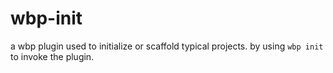 # wbp-init

a wbp plugin used to initialize or scaffold typical projects. by using `wbp init` to invoke the plugin.
